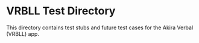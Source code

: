 # VRBLL Test Directory

This directory contains test stubs and future test cases for the Akira Verbal (VRBLL) app.
